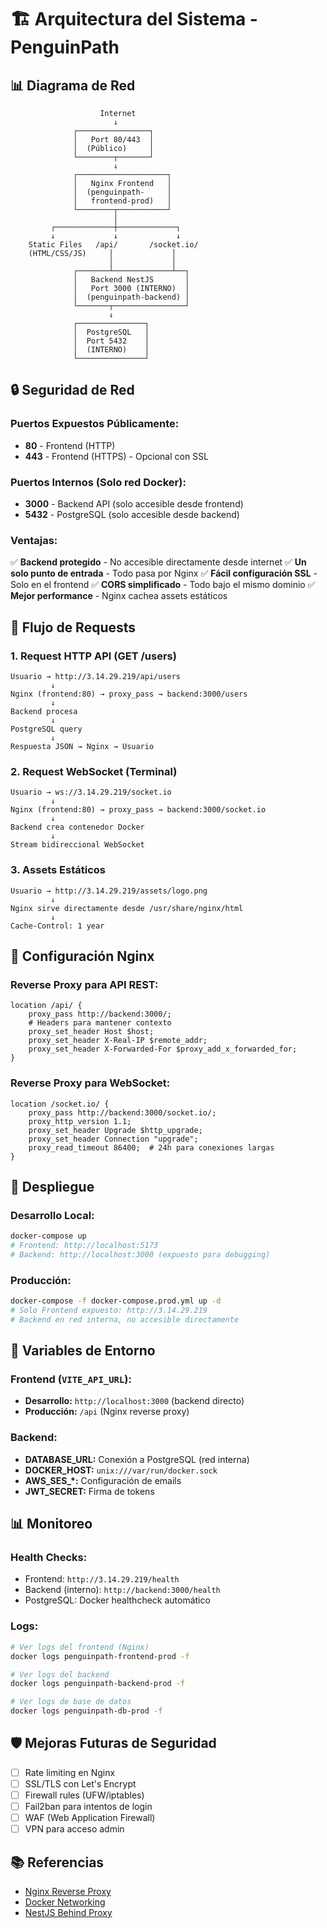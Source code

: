 # 🏗️ Arquitectura del Sistema - PenguinPath

## 📊 Diagrama de Red

```
                    Internet
                       ↓
              ┌────────────────┐
              │   Port 80/443  │
              │  (Público)     │
              └────────┬───────┘
                       ↓
              ┌────────────────────┐
              │   Nginx Frontend   │
              │  (penguinpath-     │
              │   frontend-prod)   │
              └────────┬───────────┘
                       │
         ┌─────────────┼─────────────┐
         ↓             ↓             ↓
    Static Files   /api/       /socket.io/
    (HTML/CSS/JS)     │             │
                      │             │
              ┌───────┴─────────────┴──┐
              │   Backend NestJS       │
              │   Port 3000 (INTERNO)  │
              │  (penguinpath-backend) │
              └───────┬────────────────┘
                      ↓
              ┌───────────────┐
              │  PostgreSQL   │
              │  Port 5432    │
              │  (INTERNO)    │
              └───────────────┘
```

## 🔒 Seguridad de Red

### Puertos Expuestos Públicamente:
- **80** - Frontend (HTTP)
- **443** - Frontend (HTTPS) - Opcional con SSL

### Puertos Internos (Solo red Docker):
- **3000** - Backend API (solo accesible desde frontend)
- **5432** - PostgreSQL (solo accesible desde backend)

### Ventajas:
✅ **Backend protegido** - No accesible directamente desde internet
✅ **Un solo punto de entrada** - Todo pasa por Nginx
✅ **Fácil configuración SSL** - Solo en el frontend
✅ **CORS simplificado** - Todo bajo el mismo dominio
✅ **Mejor performance** - Nginx cachea assets estáticos

## 🔄 Flujo de Requests

### 1. Request HTTP API (GET /users)
```
Usuario → http://3.14.29.219/api/users
         ↓
Nginx (frontend:80) → proxy_pass → backend:3000/users
         ↓
Backend procesa
         ↓
PostgreSQL query
         ↓
Respuesta JSON → Nginx → Usuario
```

### 2. Request WebSocket (Terminal)
```
Usuario → ws://3.14.29.219/socket.io
         ↓
Nginx (frontend:80) → proxy_pass → backend:3000/socket.io
         ↓
Backend crea contenedor Docker
         ↓
Stream bidireccional WebSocket
```

### 3. Assets Estáticos
```
Usuario → http://3.14.29.219/assets/logo.png
         ↓
Nginx sirve directamente desde /usr/share/nginx/html
         ↓
Cache-Control: 1 year
```

## 📝 Configuración Nginx

### Reverse Proxy para API REST:
```nginx
location /api/ {
    proxy_pass http://backend:3000/;
    # Headers para mantener contexto
    proxy_set_header Host $host;
    proxy_set_header X-Real-IP $remote_addr;
    proxy_set_header X-Forwarded-For $proxy_add_x_forwarded_for;
}
```

### Reverse Proxy para WebSocket:
```nginx
location /socket.io/ {
    proxy_pass http://backend:3000/socket.io/;
    proxy_http_version 1.1;
    proxy_set_header Upgrade $http_upgrade;
    proxy_set_header Connection "upgrade";
    proxy_read_timeout 86400;  # 24h para conexiones largas
}
```

## 🚀 Despliegue

### Desarrollo Local:
```bash
docker-compose up
# Frontend: http://localhost:5173
# Backend: http://localhost:3000 (expuesto para debugging)
```

### Producción:
```bash
docker-compose -f docker-compose.prod.yml up -d
# Solo Frontend expuesto: http://3.14.29.219
# Backend en red interna, no accesible directamente
```

## 🔧 Variables de Entorno

### Frontend (`VITE_API_URL`):
- **Desarrollo:** `http://localhost:3000` (backend directo)
- **Producción:** `/api` (Nginx reverse proxy)

### Backend:
- **DATABASE_URL:** Conexión a PostgreSQL (red interna)
- **DOCKER_HOST:** `unix:///var/run/docker.sock`
- **AWS_SES_*:** Configuración de emails
- **JWT_SECRET:** Firma de tokens

## 📊 Monitoreo

### Health Checks:
- Frontend: `http://3.14.29.219/health`
- Backend (interno): `http://backend:3000/health`
- PostgreSQL: Docker healthcheck automático

### Logs:
```bash
# Ver logs del frontend (Nginx)
docker logs penguinpath-frontend-prod -f

# Ver logs del backend
docker logs penguinpath-backend-prod -f

# Ver logs de base de datos
docker logs penguinpath-db-prod -f
```

## 🛡️ Mejoras Futuras de Seguridad

- [ ] Rate limiting en Nginx
- [ ] SSL/TLS con Let's Encrypt
- [ ] Firewall rules (UFW/iptables)
- [ ] Fail2ban para intentos de login
- [ ] WAF (Web Application Firewall)
- [ ] VPN para acceso admin

## 📚 Referencias

- [Nginx Reverse Proxy](https://docs.nginx.com/nginx/admin-guide/web-server/reverse-proxy/)
- [Docker Networking](https://docs.docker.com/network/)
- [NestJS Behind Proxy](https://docs.nestjs.com/faq/http-adapter#proxy)
